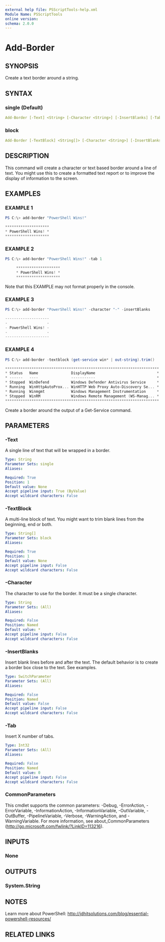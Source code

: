 ```yaml
---
external help file: PSScriptTools-help.xml
Module Name: PSScriptTools
online version:
schema: 2.0.0
---
```


# Add-Border

## SYNOPSIS

Create a text border around a string.

## SYNTAX

### single (Default)

```yaml
Add-Border [-Text] <String> [-Character <String>] [-InsertBlanks] [-Tab <Int32>] [<CommonParameters>]
```

### block

```yaml
Add-Border [-TextBlock] <String[]> [-Character <String>] [-InsertBlanks] [-Tab <Int32>] [<CommonParameters>]
```

## DESCRIPTION

This command will create a character or text based border around a line of text. You might use this to create a formatted text report or to improve the display of information to the screen.

## EXAMPLES

### EXAMPLE 1

```powershell
PS C:\> add-border "PowerShell Wins!"

********************
* PowerShell Wins! *
********************
```

### EXAMPLE 2

```powershell
PS C:\> add-border "PowerShell Wins!" -tab 1

     ********************
     * PowerShell Wins! *
     ********************
```

Note that this EXAMPLE may not format properly in the console.

### EXAMPLE 3

```powershell
PS C:\> add-border "PowerShell Wins!" -character "-" -insertBlanks

--------------------
-                  -
- PowerShell Wins! -
-                  -
--------------------
```

### EXAMPLE 4

```powershell
PS C:\> add-border -textblock (get-service win* | out-string).trim()

**********************************************************************
* Status   Name               DisplayName                            *
* ------   ----               -----------                            *
* Stopped  WinDefend          Windows Defender Antivirus Service     *
* Running  WinHttpAutoProx... WinHTTP Web Proxy Auto-Discovery Se... *
* Running  Winmgmt            Windows Management Instrumentation     *
* Stopped  WinRM              Windows Remote Management (WS-Manag... *
**********************************************************************
```

Create a border around the output of a Get-Service command.

## PARAMETERS

### -Text

A single line of text that will be wrapped in a border.

```yaml
Type: String
Parameter Sets: single
Aliases:

Required: True
Position: 1
Default value: None
Accept pipeline input: True (ByValue)
Accept wildcard characters: False
```

### -TextBlock

A multi-line block of text. You might want to trim blank lines from the beginning, end or both.

```yaml
Type: String[]
Parameter Sets: block
Aliases:

Required: True
Position: 1
Default value: None
Accept pipeline input: False
Accept wildcard characters: False
```

### -Character

The character to use for the border. It must be a single character.

```yaml
Type: String
Parameter Sets: (All)
Aliases:

Required: False
Position: Named
Default value: *
Accept pipeline input: False
Accept wildcard characters: False
```

### -InsertBlanks

Insert blank lines before and after the text. The default behavior is to create a border box close to the text. See examples.

```yaml
Type: SwitchParameter
Parameter Sets: (All)
Aliases:

Required: False
Position: Named
Default value: False
Accept pipeline input: False
Accept wildcard characters: False
```

### -Tab

Insert X number of tabs.

```yaml
Type: Int32
Parameter Sets: (All)
Aliases:

Required: False
Position: Named
Default value: 0
Accept pipeline input: False
Accept wildcard characters: False
```

### CommonParameters

This cmdlet supports the common parameters: -Debug, -ErrorAction, -ErrorVariable, -InformationAction, -InformationVariable, -OutVariable, -OutBuffer, -PipelineVariable, -Verbose, -WarningAction, and -WarningVariable. For more information, see about_CommonParameters (http://go.microsoft.com/fwlink/?LinkID=113216).

## INPUTS

### None

## OUTPUTS

### System.String

## NOTES

Learn more about PowerShell: http://jdhitsolutions.com/blog/essential-powershell-resources/

## RELATED LINKS
